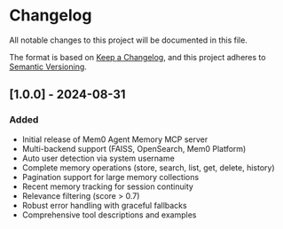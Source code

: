 # Changelog

All notable changes to this project will be documented in this file.

The format is based on [Keep a Changelog](https://keepachangelog.com/en/1.0.0/),
and this project adheres to [Semantic Versioning](https://semver.org/spec/v2.0.0.html).

## [1.0.0] - 2024-08-31

### Added
- Initial release of Mem0 Agent Memory MCP server
- Multi-backend support (FAISS, OpenSearch, Mem0 Platform)
- Auto user detection via system username
- Complete memory operations (store, search, list, get, delete, history)
- Pagination support for large memory collections
- Recent memory tracking for session continuity
- Relevance filtering (score > 0.7)
- Robust error handling with graceful fallbacks
- Comprehensive tool descriptions and examples
